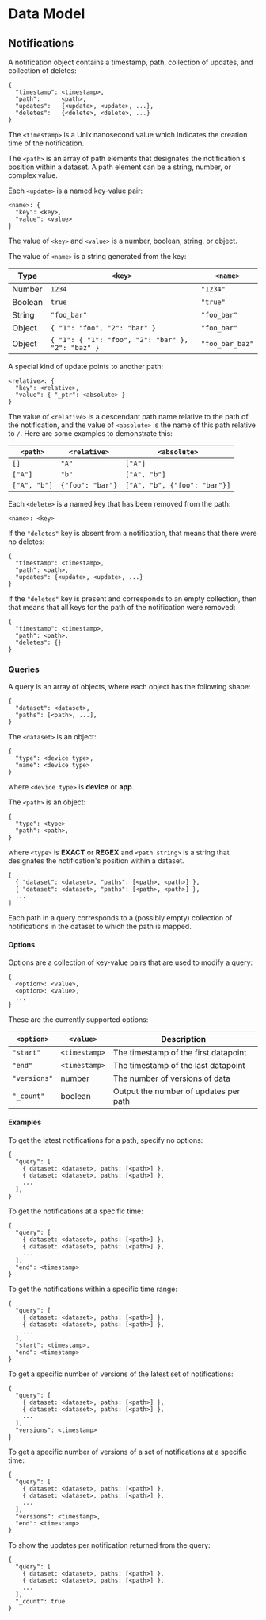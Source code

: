 # Data Model

## Notifications

A notification object contains a timestamp, path, collection of updates, and collection of deletes:

```
{
  "timestamp": <timestamp>,
  "path":      <path>,
  "updates":   {<update>, <update>, ...},
  "deletes":   {<delete>, <delete>, ...}
}
```

The `<timestamp>` is a Unix nanosecond value which indicates the creation time of the notification.

The `<path>` is an array of path elements that designates the notification's position within a dataset. A path element can be a string, number, or complex value.

Each `<update>` is a named key-value pair:

```
<name>: {
  "key": <key>,
  "value": <value>
}
```

The value of `<key>` and `<value>` is a number, boolean, string, or object.

The value of `<name>` is a string generated from the key:

| Type    | `<key>`                                           | `<name>`        |
| ------- | ------------------------------------------------- | --------------- |
| Number  | `1234`                                            | `"1234"`        |
| Boolean | `true`                                            | `"true"`        |
| String  | `"foo_bar"`                                       | `"foo_bar"`     |
| Object  | `{ "1": "foo", "2": "bar" }`                      | `"foo_bar"`     |
| Object  | `{ "1": { "1": "foo", "2": "bar" }, "2": "baz" }` | `"foo_bar_baz"` |

A special kind of update points to another path:

```
<relative>: {
  "key": <relative>,
  "value": { "_ptr": <absolute> }
}
```

The value of `<relative>` is a descendant path name relative to the path of the
notification, and the value of `<absolute>` is the name of this path relative to `/`.
Here are some examples to demonstrate this:

| `<path>`     | `<relative>`   | `<absolute>`   |
| ------------ | -------------- | -------------- |
| `[]`         | `"A"`          | `["A"]`        |
| `["A"]`      | `"b"`          | `["A", "b"]`   |
| `["A", "b"]` | `{"foo": "bar"}` | `["A", "b", {"foo": "bar"}]`   |

Each `<delete>` is a named key that has been removed from the path:

```
<name>: <key>
```

If the `"deletes"` key is absent from a notification, that means that
there were no deletes:

```
{
  "timestamp": <timestamp>,
  "path": <path>,
  "updates": {<update>, <update>, ...}
}
```

If the `"deletes"` key is present and corresponds to an empty collection,
then that means that all keys for the path of the notification were removed:

```
{
  "timestamp": <timestamp>,
  "path": <path>,
  "deletes": {}
}
```

### Queries
A query is an array of objects, where each object has the following shape:
```
{
  "dataset": <dataset>,
  "paths": [<path>, ...],
}
```

The `<dataset>` is an object:
```
{
  "type": <device type>,
  "name": <device type>
}
```
where `<device type>` is **device** or **app**.

The `<path>` is an object:
```
{
  "type": <type>
  "path": <path>,
}
```
where `<type>` is **EXACT** or **REGEX** and `<path string>` is a string that designates the notification's position within a dataset.

```
[
  { "dataset": <dataset>, "paths": [<path>, <path>] },
  { "dataset": <dataset>, "paths": [<path>, <path>] },
  ...
]
```

Each path in a query corresponds to a (possibly empty) collection of notifications in
the dataset to which the path is mapped.

#### Options

Options are a collection of key-value pairs that are used to modify a query:

```
{
  <option>: <value>,
  <option>: <value>,
  ...
}
```

These are the currently supported options:

| `<option>`   | `<value>`     | Description                           |
| ------------ | ------------- | ------------------------------------- |
| `"start"`    | `<timestamp>` | The timestamp of the first datapoint  |
| `"end"`      | `<timestamp>` | The timestamp of the last datapoint   |
| `"versions"` | number        | The number of versions of data        |
| `"_count"`   | boolean       | Output the number of updates per path |

#### Examples

To get the latest notifications for a path, specify no options:

```
{
  "query": [
    { dataset: <dataset>, paths: [<path>] },
    { dataset: <dataset>, paths: [<path>] },
    ...
  ],
}
```

To get the notifications at a specific time:

```
{
  "query": [
    { dataset: <dataset>, paths: [<path>] },
    { dataset: <dataset>, paths: [<path>] },
    ...
  ],
  "end": <timestamp>
}
```

To get the notifications within a specific time range:

```
{
  "query": [
    { dataset: <dataset>, paths: [<path>] },
    { dataset: <dataset>, paths: [<path>] },
    ...
  ],
  "start": <timestamp>,
  "end": <timestamp>
}
```

To get a specific number of versions of the latest set of notifications:

```
{
  "query": [
    { dataset: <dataset>, paths: [<path>] },
    { dataset: <dataset>, paths: [<path>] },
    ...
  ],
  "versions": <timestamp>
}
```

To get a specific number of versions of a set of notifications at a specific time:

```
{
  "query": [
    { dataset: <dataset>, paths: [<path>] },
    { dataset: <dataset>, paths: [<path>] },
    ...
  ],
  "versions": <timestamp>,
  "end": <timestamp>
}
```

To show the updates per notification returned from the query:

```
{
  "query": [
    { dataset: <dataset>, paths: [<path>] },
    { dataset: <dataset>, paths: [<path>] },
    ...
  ],
  "_count": true
}
```
